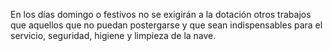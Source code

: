 En los días domingo o festivos no se exigirán a la dotación otros trabajos que aquellos que no puedan postergarse y que sean indispensables para el servicio, seguridad, higiene y limpieza de la nave.
